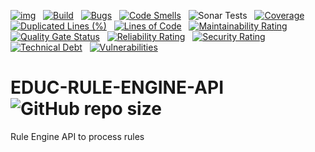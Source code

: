 [![img](https://img.shields.io/badge/Lifecycle-Experimental-339999)](https://github.com/bcgov/repomountie/blob/master/doc/lifecycle-badges.md) &nbsp;
[![Build](https://github.com/bcgov/EDUC-RULE-ENGINE-API/actions/workflows/on.pr.yml/badge.svg)](https://github.com/bcgov/EDUC-RULE-ENGINE-API/actions/workflows/on.pr.yml) &nbsp;
[![Bugs](https://sonarcloud.io/api/project_badges/measure?project=bcgov_EDUC-RULE-ENGINE-API&metric=bugs)](https://sonarcloud.io/summary/new_code?id=bcgov_EDUC-RULE-ENGINE-API) &nbsp;
[![Code Smells](https://sonarcloud.io/api/project_badges/measure?project=bcgov_EDUC-RULE-ENGINE-API&metric=code_smells)](https://sonarcloud.io/summary/new_code?id=bcgov_EDUC-RULE-ENGINE-API) &nbsp;
![Sonar Tests](https://img.shields.io/sonar/tests/bcgov_EDUC-RULE-ENGINE-API?compact_message&server=https%3A%2F%2Fsonarcloud.io) &nbsp;
[![Coverage](https://sonarcloud.io/api/project_badges/measure?project=bcgov_EDUC-RULE-ENGINE-API&metric=coverage)](https://sonarcloud.io/summary/new_code?id=bcgov_EDUC-RULE-ENGINE-API) &nbsp;
[![Duplicated Lines (%)](https://sonarcloud.io/api/project_badges/measure?project=bcgov_EDUC-RULE-ENGINE-API&metric=duplicated_lines_density)](https://sonarcloud.io/summary/new_code?id=bcgov_EDUC-RULE-ENGINE-API) &nbsp;
[![Lines of Code](https://sonarcloud.io/api/project_badges/measure?project=bcgov_EDUC-RULE-ENGINE-API&metric=ncloc)](https://sonarcloud.io/summary/new_code?id=bcgov_EDUC-RULE-ENGINE-API) &nbsp;
[![Maintainability Rating](https://sonarcloud.io/api/project_badges/measure?project=bcgov_EDUC-RULE-ENGINE-API&metric=sqale_rating)](https://sonarcloud.io/summary/new_code?id=bcgov_EDUC-RULE-ENGINE-API) &nbsp;
[![Quality Gate Status](https://sonarcloud.io/api/project_badges/measure?project=bcgov_EDUC-RULE-ENGINE-API&metric=alert_status)](https://sonarcloud.io/summary/new_code?id=bcgov_EDUC-RULE-ENGINE-API) &nbsp;
[![Reliability Rating](https://sonarcloud.io/api/project_badges/measure?project=bcgov_EDUC-RULE-ENGINE-API&metric=reliability_rating)](https://sonarcloud.io/summary/new_code?id=bcgov_EDUC-RULE-ENGINE-API) &nbsp;
[![Security Rating](https://sonarcloud.io/api/project_badges/measure?project=bcgov_EDUC-RULE-ENGINE-API&metric=security_rating)](https://sonarcloud.io/summary/new_code?id=bcgov_EDUC-RULE-ENGINE-API) &nbsp;
[![Technical Debt](https://sonarcloud.io/api/project_badges/measure?project=bcgov_EDUC-RULE-ENGINE-API&metric=sqale_index)](https://sonarcloud.io/summary/new_code?id=bcgov_EDUC-RULE-ENGINE-API) &nbsp;
[![Vulnerabilities](https://sonarcloud.io/api/project_badges/measure?project=bcgov_EDUC-RULE-ENGINE-API&metric=vulnerabilities)](https://sonarcloud.io/summary/new_code?id=bcgov_EDUC-RULE-ENGINE-API) &nbsp;

# EDUC-RULE-ENGINE-API &nbsp; ![GitHub repo size](https://img.shields.io/github/repo-size/bcgov/EDUC-RULE-ENGINE-API)
Rule Engine API to process rules

